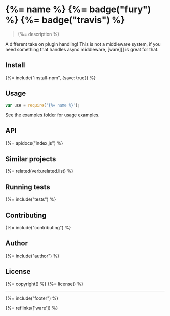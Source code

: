 # {%= name %} {%= badge("fury") %} {%= badge("travis") %}

> {%= description %}

A different take on plugin handling! This is not a middleware system, if you need something that handles async middleware, [ware][] is great for that.

## Install
{%= include("install-npm", {save: true}) %}

## Usage

```js
var use = require('{%= name %}');
```

See the [examples folder](./examples) for usage examples.

## API
{%= apidocs("index.js") %}

## Similar projects
{%= related(verb.related.list) %}  

## Running tests
{%= include("tests") %}

## Contributing
{%= include("contributing") %}

## Author
{%= include("author") %}

## License
{%= copyright() %}
{%= license() %}

***

{%= include("footer") %}

{%= reflinks(['ware']) %}
